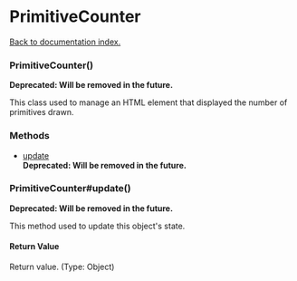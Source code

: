 # PrimitiveCounter

[Back to documentation index.](index.md)

 <a name='PrimitiveCounter'></a>
### PrimitiveCounter()

<b>Deprecated: Will be removed in the future.</b>

This class used to manage an HTML element
that displayed the number of primitives drawn.

### Methods

* [update](#PrimitiveCounter_update)<br><b>Deprecated: Will be removed in the future.</b>

 <a name='PrimitiveCounter_update'></a>
### PrimitiveCounter#update()

<b>Deprecated: Will be removed in the future.</b>

This method used to update this object's state.

#### Return Value

Return value. (Type: Object)
